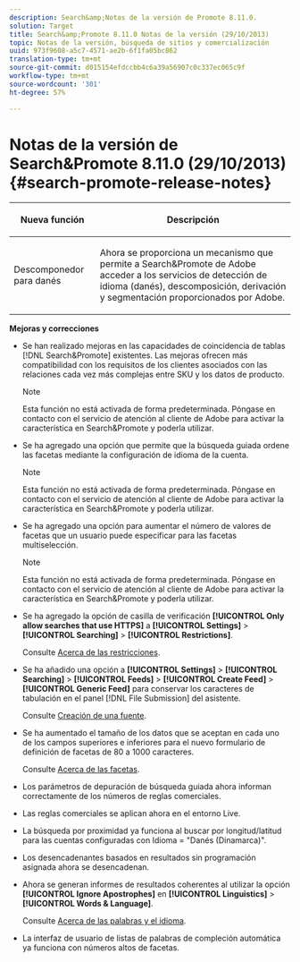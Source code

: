 ```yaml
---
description: Search&amp;Notas de la versión de Promote 8.11.0.
solution: Target
title: Search&amp;Promote 8.11.0 Notas de la versión (29/10/2013)
topic: Notas de la versión, búsqueda de sitios y comercialización
uuid: 973f9608-a5c7-4571-ae2b-6f1fa05bc862
translation-type: tm+mt
source-git-commit: d015154efdccbb4c6a39a56907c0c337ec065c9f
workflow-type: tm+mt
source-wordcount: '301'
ht-degree: 57%

---
```



# Notas de la versión de Search&amp;Promote 8.11.0 (29/10/2013){#search-promote-release-notes}

<table> 
 <thead> 
  <tr> 
   <th colname="col1" class="entry"> <p>Nueva función </p> </th> 
   <th colname="col2" class="entry"> <p>Descripción </p> </th> 
  </tr> 
 </thead>
 <tbody> 
  <tr> 
   <td colname="col1"> <p> Descomponedor para danés </p> </td> 
   <td colname="col2"> <p> Ahora se proporciona un mecanismo que permite a <span class="keyword"> Search&amp;Promote de Adobe</span> acceder a los servicios de detección de idioma (danés), descomposición, derivación y segmentación proporcionados por Adobe. </p> </td> 
  </tr> 
 </tbody> 
</table>

**Mejoras y correcciones**

* Se han realizado mejoras en las capacidades de coincidencia de tablas [!DNL Search&Promote] existentes. Las mejoras ofrecen más compatibilidad con los requisitos de los clientes asociados con las relaciones cada vez más complejas entre SKU y los datos de producto.

   >[!NOTE]
   >
   >Esta función no está activada de forma predeterminada. Póngase en contacto con el servicio de atención al cliente de Adobe para activar la característica en Search&amp;Promote y poderla utilizar.

* Se ha agregado una opción que permite que la búsqueda guiada ordene las facetas mediante la configuración de idioma de la cuenta.

   >[!NOTE]
   Esta función no está activada de forma predeterminada. Póngase en contacto con el servicio de atención al cliente de Adobe para activar la característica en Search&amp;Promote y poderla utilizar.

* Se ha agregado una opción para aumentar el número de valores de facetas que un usuario puede especificar para las facetas multiselección.

   >[!NOTE]
   Esta función no está activada de forma predeterminada. Póngase en contacto con el servicio de atención al cliente de Adobe para activar la característica en Search&amp;Promote y poderla utilizar.

* Se ha agregado la opción de casilla de verificación **[!UICONTROL Only allow searches that use HTTPS]** a **[!UICONTROL Settings]** > **[!UICONTROL Searching]** > **[!UICONTROL Restrictions]**.

   Consulte [Acerca de las restricciones](../c-about-settings-menu/c-about-searching-menu.md#concept_B5B527E04EBF4E9AB5956EEF881DDBF1).

* Se ha añadido una opción a **[!UICONTROL Settings]** > **[!UICONTROL Searching]** > **[!UICONTROL Feeds]** > **[!UICONTROL Create Feed]** > **[!UICONTROL Generic Feed]** para conservar los caracteres de tabulación en el panel [!DNL File Submission] del asistente.

   Consulte [Creación de una fuente](../c-about-settings-menu/c-about-searching-menu.md#task_63179C1FC359497483CD6CE13FD1C250).

* Se ha aumentado el tamaño de los datos que se aceptan en cada uno de los campos superiores e inferiores para el nuevo formulario de definición de facetas de 80 a 1000 caracteres.

   Consulte [Acerca de las facetas](../c-about-design-menu/c-about-facets.md#concept_FA912B3B41EE493DB2F492D188457FF5).

* Los parámetros de depuración de búsqueda guiada ahora informan correctamente de los números de reglas comerciales.
* Las reglas comerciales se aplican ahora en el entorno Live.
* La búsqueda por proximidad ya funciona al buscar por longitud/latitud para las cuentas configuradas con Idioma = &quot;Danés (Dinamarca)&quot;.
* Los desencadenantes basados en resultados sin programación asignada ahora se desencadenan.
* Ahora se generan informes de resultados coherentes al utilizar la opción **[!UICONTROL Ignore Apostrophes]** en **[!UICONTROL Linguistics]** > **[!UICONTROL Words & Language]**.

   Consulte [Acerca de las palabras y el idioma](../c-about-linguistics-menu/c-about-words-and-language.md#concept_CEB4B9576F3C4E2EB87B352EEC738D79).

* La interfaz de usuario de listas de palabras de compleción automática ya funciona con números altos de facetas.

